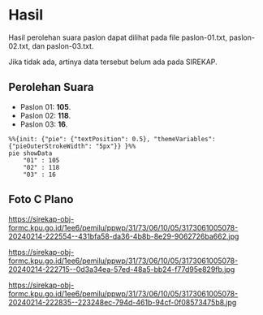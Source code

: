 # Hasil

Hasil perolehan suara paslon dapat dilihat pada file paslon-01.txt, paslon-02.txt, dan paslon-03.txt.

Jika tidak ada, artinya data tersebut belum ada pada SIREKAP.

## Perolehan Suara

 * Paslon 01: **105**.
 * Paslon 02: **118**.
 * Paslon 03: **16**.

```mermaid
%%{init: {"pie": {"textPosition": 0.5}, "themeVariables": {"pieOuterStrokeWidth": "5px"}} }%%
pie showData
    "01" : 105
    "02" : 118
    "03" : 16
```
## Foto C Plano

https://sirekap-obj-formc.kpu.go.id/1ee6/pemilu/ppwp/31/73/06/10/05/3173061005078-20240214-222554--431bfa58-da36-4b8b-8e29-9062726ba662.jpg

https://sirekap-obj-formc.kpu.go.id/1ee6/pemilu/ppwp/31/73/06/10/05/3173061005078-20240214-222715--0d3a34ea-57ed-48a5-bb24-f77d95e829fb.jpg

https://sirekap-obj-formc.kpu.go.id/1ee6/pemilu/ppwp/31/73/06/10/05/3173061005078-20240214-222835--223248ec-794d-461b-94cf-0f08573475b8.jpg
